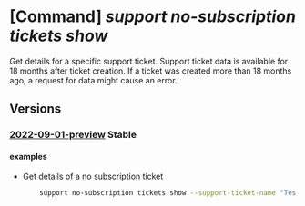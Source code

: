 # [Command] _support no-subscription tickets show_

Get details for a specific support ticket. Support ticket data is available for 18 months after ticket creation. If a ticket was created more than 18 months ago, a request for data might cause an error.

## Versions

### [2022-09-01-preview](/Resources/mgmt-plane/L3Byb3ZpZGVycy9taWNyb3NvZnQuc3VwcG9ydC9zdXBwb3J0dGlja2V0cy97fQ==/2022-09-01-preview.xml) **Stable**

<!-- mgmt-plane /providers/microsoft.support/supporttickets/{} 2022-09-01-preview -->

#### examples

- Get details of a no subscription ticket
    ```bash
        support no-subscription tickets show --support-ticket-name "TestTicketName"
    ```
